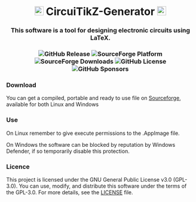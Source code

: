 
<h1 align="center"><img width="24" src="new_icon.ico" alt="CircuiTikZ-Generator Icon"> CircuiTikZ-Generator <img width="24" src="new_icon.ico" alt="CircuiTikZ-Generator Icon"></h1>
<h3 align="center"> This software is a tool for designing electronic circuits using LaTeX. </h3>
<h3 align="center"><img alt="GitHub Release" src="https://img.shields.io/github/v/release/Mixdor/CircuiTikZ-Generator?label=Last%20Release"> <img alt="SourceForge Platform" src="https://img.shields.io/sourceforge/platform/circuitikz-generator?label=Platform&color=%237B4907"> <img alt="SourceForge Downloads" src="https://img.shields.io/sourceforge/dt/circuitikz-generator?label=Downloads&color=%234D7A10"> <img alt="GitHub License" src="https://img.shields.io/github/license/Mixdor/CircuiTikZ-Generator?label=License&link=https%3A%2F%2Fgithub.com%2FMixdor%2FCircuiTikZ-Generator%2Fblob%2Fmaster%2FLICENSE"> <img alt="GitHub Sponsors" src="https://img.shields.io/github/sponsors/Mixdor?label=Sponsors&color=%23803E5D"></h3>

### Download

You can get a compiled, portable and ready to use file on [Sourceforge](https://sourceforge.net/projects/circuitikz-generator/), available for both Linux and Windows

### Use
On Linux remember to give execute permissions to the .AppImage file.

On Windows the software can be blocked by reputation by Windows Defender, if so temporarily disable this protection.

### Licence
This project is licensed under the GNU General Public License v3.0 (GPL-3.0). You can use, modify, and distribute this software under the terms of the GPL-3.0. For more details, see the [LICENSE](https://github.com/Mixdor/CircuiTikZ-Generator/blob/master/LICENSE) file.

